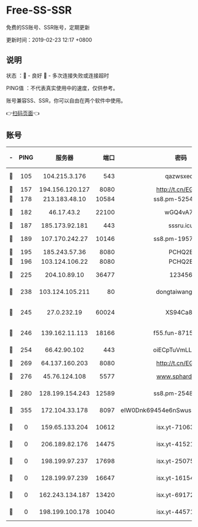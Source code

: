 # Free-SS-SSR

免费的SS账号、SSR账号，定期更新

更新时间：2019-02-23 12:17 +0800

## 说明

状态     ：🙂 - 良好 🙁 - 多次连接失败或连接超时

PING值   ：不代表真实使用中的速度，仅供参考。

账号兼容SS、SSR，你可以自由在两个软件中使用。

👉[扫码页面](https://liesauer.github.io/free-ss-ssr.github.io/)👈

## 账号

|-|PING|服务器|端口|密码|加密方式|区域|
|:----:|:----:|:-----:|-----:|:----:|:----:|:----:|
|🙂|105|104.215.3.176|543|qazwsxedc|aes-256-gcm|JP|
|🙂|157|194.156.120.127|8080|http://t.cn/EGJIyrl|rc4-md5|RU|
|🙂|178|213.183.48.10|10584|ss8.pm-52546050|rc4-md5|RU|
|🙂|182|46.17.43.2|22100|wGQ4vA7D|aes-256-gcm|RU|
|🙂|187|185.173.92.181|443|sssru.icu|rc4-md5|RU|
|🙂|189|107.170.242.27|10146|ss8.pm-19577834|aes-256-cfb|US|
|🙂|195|185.243.57.36|8080|PCHQ2E|rc4-md5|US|
|🙂|196|103.124.106.22|8080|PCHQ2E|rc4-md5|US|
|🙂|225|204.10.89.10|36477|123456|aes-256-cfb|US|
|🙂|238|103.124.105.211|80|dongtaiwang.com|aes-256-cfb|US|
|🙂|245|27.0.232.19|60024|XS94Ca8K|xchacha20-ietf-poly1305|HK|
|🙂|246|139.162.11.113|18166|f55.fun-87155784|aes-256-cfb|SG|
|🙂|254|66.42.90.102|443|oiECpTuVmLLxk4Ts|aes-256-cfb|US|
|🙂|269|64.137.160.203|8080|http://t.cn/EGJIyrl|rc4-md5|CA|
|🙂|276|45.76.124.108|5577|www.sphard.com|aes-256-cfb|AU|
|🙂|280|128.199.154.243|12589|ss8.pm-25483788|aes-256-cfb|SG|
|🙂|355|172.104.33.178|8097|eIW0Dnk69454e6nSwuspv9DmS201tQ0D|aes-256-cfb|SG|
|🙁|0|159.65.133.204|10612|isx.yt-71063430|aes-256-cfb|SG|
|🙁|0|206.189.82.176|14475|isx.yt-41521441|aes-256-cfb|SG|
|🙁|0|198.199.97.237|17698|isx.yt-25075255|aes-256-cfb|US|
|🙁|0|128.199.97.239|16647|isx.yt-16154588|aes-256-cfb|SG|
|🙁|0|162.243.134.187|13420|isx.yt-69172520|aes-256-cfb|US|
|🙁|0|198.199.100.178|10040|isx.yt-44571737|aes-256-cfb|US|
